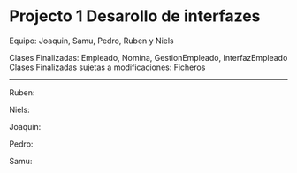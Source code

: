 # Projecto 1 Desarollo de interfazes
Equipo: Joaquin, Samu, Pedro, Ruben y Niels


Clases Finalizadas: Empleado, Nomina, GestionEmpleado, InterfazEmpleado
Clases Finalizadas sujetas a modificaciones: Ficheros

-------------------------------------

Ruben: 


Niels: 


Joaquin: 


Pedro:


Samu: 
